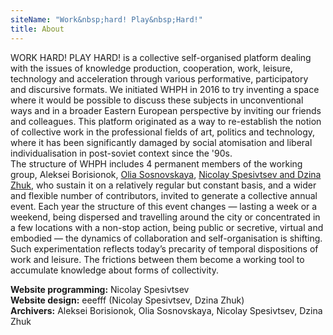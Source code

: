 ```yaml
---
siteName: "Work&nbsp;hard! Play&nbsp;Hard!"
title: About
---
```

WORK HARD! PLAY HARD! is a collective self-organised platform dealing with the issues of knowledge production, cooperation, work, leisure, technology and acceleration through various performative, participatory and discursive formats.
We initiated WHPH in 2016 to try inventing a space where it would be possible to discuss these subjects in unconventional ways and in a broader Eastern European perspective by inviting our friends and colleagues. This platform originated as a way to re-establish the notion of collective work in the professional fields of art, politics and technology, where it has been significantly damaged by social atomisation and liberal individualisation in post-soviet context since the '90s.  
The structure of WHPH includes 4 permanent members of the working group, Aleksei Borisionok, [Olia Sosnovskaya][1], [Nicolay Spesivtsev and Dzina Zhuk][2], who sustain it on a relatively regular but constant basis, and a wider and flexible number of contributors, invited to generate a collective annual event. Each year the structure of this event changes — lasting a week or a weekend, being dispersed and travelling around the city or concentrated in a few locations with a non-stop action, being public or secretive, virtual and embodied — the dynamics of collaboration and self-organisation is shifting. Such experimentation reflects today’s precarity of temporal dispositions of work and leisure. The frictions between them become a working tool to accumulate knowledge about forms of collectivity.  
  

**Website programming:** Nicolay Spesivtsev  
**Website design:** eeefff (Nicolay Spesivtsev, Dzina Zhuk)  
**Archivers:** Aleksei Borisionok, Olia Sosnovskaya, Nicolay Spesivtsev, Dzina Zhuk

[1]:	http://oliasosnovskaya.com/
[2]:	https://eeefff.org/